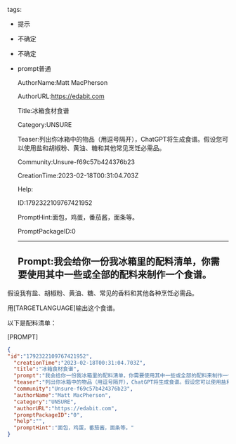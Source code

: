   tags: 
- 提示
- 不确定
- 不确定
- prompt普通

  AuthorName:Matt MacPherson

  AuthorURL:https://edabit.com

  Title:冰箱食材食谱

  Category:UNSURE

  Teaser:列出你冰箱中的物品（用逗号隔开），ChatGPT将生成食谱。假设您可以使用盐和胡椒粉、黄油、糖和其他常见烹饪必需品。

  Community:Unsure-f69c57b424376b23

  CreationTime:2023-02-18T00:31:04.703Z

  Help:

  ID:1792322109767421952

  PromptHint:面包，鸡蛋，番茄酱，面条等。

  PromptPackageID:0

  ---

  ## Prompt:我会给你一份我冰箱里的配料清单，你需要使用其中一些或全部的配料来制作一个食谱。

假设我有盐、胡椒粉、黄油、糖、常见的香料和其他各种烹饪必需品。

用[TARGETLANGUAGE]输出这个食谱。

以下是配料清单：

[PROMPT]

  ```json
  {
  "id":"1792322109767421952",
    "creationTime":"2023-02-18T00:31:04.703Z",
    "title":"冰箱食材食谱",
    "prompt":"我会给你一份我冰箱里的配料清单，你需要使用其中一些或全部的配料来制作一个食谱。\n\n假设我有盐、胡椒粉、黄油、糖、常见的香料和其他各种烹饪必需品。\n\n用[TARGETLANGUAGE]输出这个食谱。\n\n以下是配料清单：\n\n[PROMPT]",
    "teaser":"列出你冰箱中的物品（用逗号隔开），ChatGPT将生成食谱。假设您可以使用盐和胡椒粉、黄油、糖和其他常见烹饪必需品。",
    "community":"Unsure-f69c57b424376b23",
    "authorName":"Matt MacPherson",
    "category":"UNSURE",
    "authorURL":"https://edabit.com",
    "promptPackageID":"0",
    "help":"",
    "promptHint":"面包，鸡蛋，番茄酱，面条等。"
  }
  ```
